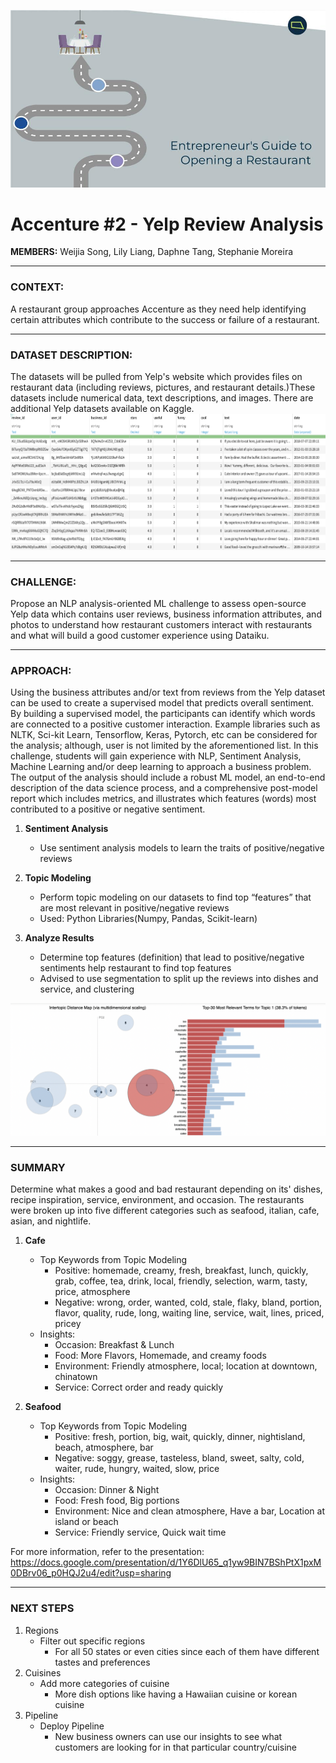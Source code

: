 ![](https://github.com/ZBHlily/Accenture-2-Yelp-Review-Analysis/blob/main/AI%20Studio%20Final%20Project%20Presentation%20.jpg)

# Accenture #2 - Yelp Review Analysis

**MEMBERS:** Weijia Song, Lily Liang, Daphne Tang, Stephanie Moreira

----

### **CONTEXT:**

A restaurant group approaches Accenture as they need help identifying certain attributes which contribute to the success or failure of a restaurant.


----

### **DATASET DESCRIPTION:**

The datasets will be pulled from Yelp's website which provides files on restaurant data (including reviews, pictures, and restaurant details.)These datasets include numerical data, text descriptions, and images. There are additional Yelp datasets available on Kaggle.
![](https://github.com/ZBHlily/Accenture-2-Yelp-Review-Analysis/blob/main/yelp_dataset.png)

----

### **CHALLENGE:**

Propose an NLP analysis-oriented ML challenge to assess open-source Yelp data which contains user reviews, business information attributes, and photos to understand how restaurant customers interact with restaurants and what will build a good customer experience using Dataiku.


----

### **APPROACH:**

Using the business attributes and/or text from reviews from the Yelp dataset can be used to create a supervised model that predicts overall
sentiment. By building a supervised model, the participants can identify which words are connected to a positive customer interaction. Example libraries such as NLTK, Sci-kit Learn, Tensorflow, Keras, Pytorch, etc can be considered for the analysis; although, user is not limited by the aforementioned list. In this challenge, students will gain experience with NLP, Sentiment Analysis, Machine Learning and/or deep learning to approach a business problem. The output of the analysis should include a robust ML model, an end-to-end description of the data science process, and a comprehensive post-model report which includes metrics, and illustrates which features (words) most contributed to a positive or negative sentiment.

1. **Sentiment Analysis** 
    - Use sentiment analysis models to learn the traits of positive/negative reviews

2. **Topic Modeling** 
    - Perform topic modeling on our datasets to find top “features” that are most relevant in positive/negative reviews
    - Used: Python Libraries(Numpy, Pandas, Scikit-learn)

3. **Analyze Results**
    - Determine top features (definition) that lead to positive/negative sentiments help restaurant to find top features
    - Advised to use segmentation to split up the reviews into dishes and service, and clustering

![](https://github.com/ZBHlily/Accenture-2-Yelp-Review-Analysis/blob/main/topic_modeling_cafe.png)

----

### **SUMMARY**
Determine what makes a good and bad restaurant depending on its' dishes, recipe inspiration, service, environment, and occasion. The restaurants were broken up into five different categories such as seafood, italian, cafe, asian, and nightlife. 
1. **Cafe**
    - Top Keywords from Topic Modeling
       - Positive: homemade, creamy, fresh, breakfast, lunch, quickly, grab, coffee, tea, drink, local, friendly, selection, warm, tasty, price, atmosphere
       - Negative: wrong, order, wanted, cold, stale, flaky, bland, portion, flavor, quality, rude, long, waiting line, service, wait, lines, priced, pricey  
    - Insights: 
       - Occasion: Breakfast & Lunch
       - Food: More Flavors, Homemade, and creamy foods
       - Environment: Friendly atmosphere, local; location at downtown, chinatown
       - Service: Correct order and ready quickly 

2. **Seafood**
    - Top Keywords from Topic Modeling
       - Positive: fresh, portion, big, wait, quickly, dinner, nightisland, beach, atmosphere, bar 
       - Negative: soggy, grease, tasteless, bland, sweet, salty, cold,  waiter, rude, hungry, waited, slow, price
    - Insights: 
       - Occasion: Dinner & Night
       - Food: Fresh food, Big portions
       - Environment: Nice and clean atmosphere, Have a bar, Location at island or beach 
       - Service: Friendly service, Quick wait time


For more information, refer to the presentation: https://docs.google.com/presentation/d/1Y6DlU65_q1yw9BIN7BShPtX1pxM0DBrv06_p0HQJ2u4/edit?usp=sharing


----
### **NEXT STEPS**
1. Regions
    - Filter out specific regions
       -  For all 50 states or even cities since each of them have different tastes and preferences
2. Cuisines
    - Add more categories of cuisine
       -  More dish options like having a Hawaiian cuisine or korean cuisine
3. Pipeline
    - Deploy Pipeline
       -  New business owners can use our insights to see what customers are looking for in that particular country/cuisine 
